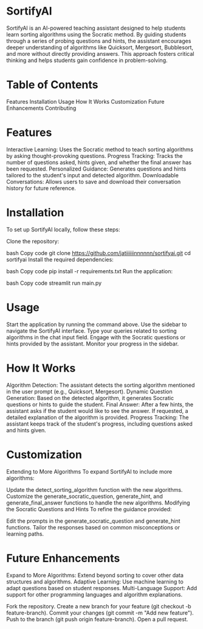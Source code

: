 # SortifyAI

SortifyAI is an AI-powered teaching assistant designed to help students learn sorting algorithms using the Socratic method. By guiding students through a series of probing questions and hints, the assistant encourages deeper understanding of algorithms like Quicksort, Mergesort, Bubblesort, and more without directly providing answers. This approach fosters critical thinking and helps students gain confidence in problem-solving.

# Table of Contents

Features
Installation
Usage
How It Works
Customization
Future Enhancements
Contributing

# Features

Interactive Learning: Uses the Socratic method to teach sorting algorithms by asking thought-provoking questions.
Progress Tracking: Tracks the number of questions asked, hints given, and whether the final answer has been requested.
Personalized Guidance: Generates questions and hints tailored to the student's input and detected algorithm.
Downloadable Conversations: Allows users to save and download their conversation history for future reference.

# Installation

To set up SortifyAI locally, follow these steps:

Clone the repository:

bash
Copy code
git clone https://github.com/jatiiiiiinnnnnn/sortifyai.git
cd sortifyai
Install the required dependencies:

bash
Copy code
pip install -r requirements.txt
Run the application:

bash
Copy code
streamlit run main.py

# Usage

Start the application by running the command above.
Use the sidebar to navigate the SortifyAI interface.
Type your queries related to sorting algorithms in the chat input field.
Engage with the Socratic questions or hints provided by the assistant.
Monitor your progress in the sidebar.

# How It Works

Algorithm Detection: The assistant detects the sorting algorithm mentioned in the user prompt (e.g., Quicksort, Mergesort).
Dynamic Question Generation: Based on the detected algorithm, it generates Socratic questions or hints to guide the student.
Final Answer: After a few hints, the assistant asks if the student would like to see the answer. If requested, a detailed explanation of the algorithm is provided.
Progress Tracking: The assistant keeps track of the student's progress, including questions asked and hints given.

# Customization
Extending to More Algorithms
To expand SortifyAI to include more algorithms:

Update the detect_sorting_algorithm function with the new algorithms.
Customize the generate_socratic_question, generate_hint, and generate_final_answer functions to handle the new algorithms.
Modifying the Socratic Questions and Hints
To refine the guidance provided:

Edit the prompts in the generate_socratic_question and generate_hint functions.
Tailor the responses based on common misconceptions or learning paths.

# Future Enhancements

Expand to More Algorithms: Extend beyond sorting to cover other data structures and algorithms.
Adaptive Learning: Use machine learning to adapt questions based on student responses.
Multi-Language Support: Add support for other programming languages and algorithm explanations.



Fork the repository.
Create a new branch for your feature (git checkout -b feature-branch).
Commit your changes (git commit -m "Add new feature").
Push to the branch (git push origin feature-branch).
Open a pull request.
